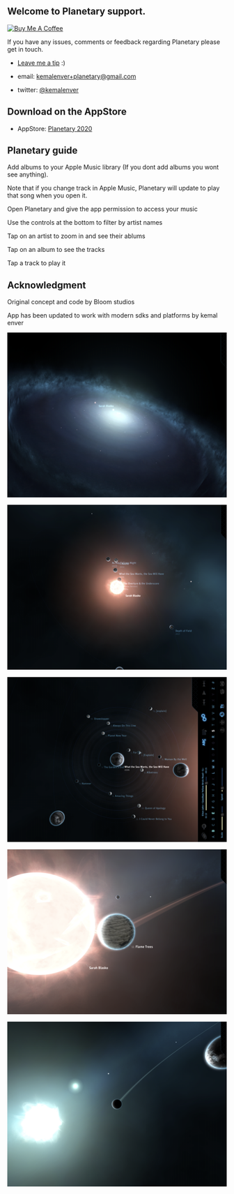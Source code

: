 ## Welcome to Planetary support.

[![Buy Me A Coffee](https://cdn.buymeacoffee.com/buttons/default-orange.png)](https://www.buymeacoffee.com/kemalenver)

If you have any issues, comments or feedback regarding Planetary please get in touch.

* [Leave me a tip](https://www.buymeacoffee.com/kemalenver) :)

* email: [kemalenver+planetary@gmail.com](kemalenver+planetary@gmail.com)

* twitter: [@kemalenver](https://www.twitter.com/kemalenver)

## Download on the AppStore

* AppStore: [Planetary 2020](https://apps.apple.com/us/app/planetary2020/id1473561807?ls=1)

## Planetary guide

Add albums to your Apple Music library (If you dont add albums you wont see anything).  

Note that if you change track in Apple Music, Planetary will update to play that song when you open it.

Open Planetary and give the app permission to access your music

Use the controls at the bottom to filter by artist names

Tap on an artist to zoom in and see their ablums

Tap on an album to see the tracks

Tap a track to play it

## Acknowledgment

Original concept and code by Bloom studios

App has been updated to work with modern sdks and platforms by kemal enver


![pretty planetary 1](https://github.com/kemalenver/planetaryapp/blob/master/images/1.PNG "Planetary so pretty 1")

![prett planetary 2](https://github.com/kemalenver/planetaryapp/blob/master/images/2.PNG "Planetary so pretty 2")

![pretty planetary 3](https://github.com/kemalenver/planetaryapp/blob/master/images/3.PNG "Planetary so pretty 3")

![pretty planetary 4](https://github.com/kemalenver/planetaryapp/blob/master/images/4.PNG "Planetary so pretty 4")

![pretty planetary 5](https://github.com/kemalenver/planetaryapp/blob/master/images/5.PNG "Planetary so pretty 5")

